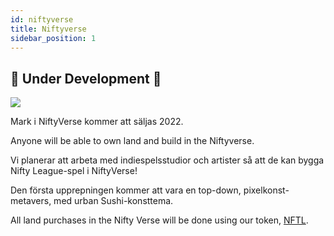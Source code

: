 ```yaml
---
id: niftyverse
title: Niftyverse
sidebar_position: 1
---
```


## 🚧 Under Development 🚧

![](/img/niftyverse-snarfy.gif)

Mark i NiftyVerse kommer att säljas 2022.

Anyone will be able to own land and build in the Niftyverse.

Vi planerar att arbeta med indiespelsstudior och artister så att de kan bygga Nifty League-spel i NiftyVerse!

Den första upprepningen kommer att vara en top-down, pixelkonst-metavers, med urban Sushi-konsttema.

All land purchases in the Nifty Verse will be done using our token, [NFTL](https://docs.niftyleague.com/overview/nftl/overview).
